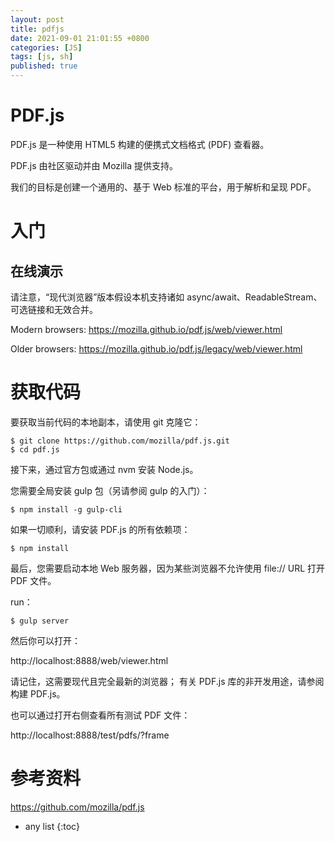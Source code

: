 ```yaml
---
layout: post
title: pdfjs
date: 2021-09-01 21:01:55 +0800
categories: [JS]
tags: [js, sh]
published: true
---
```


# PDF.js

PDF.js 是一种使用 HTML5 构建的便携式文档格式 (PDF) 查看器。

PDF.js 由社区驱动并由 Mozilla 提供支持。 

我们的目标是创建一个通用的、基于 Web 标准的平台，用于解析和呈现 PDF。

# 入门

## 在线演示

请注意，“现代浏览器”版本假设本机支持诸如 async/await、ReadableStream、可选链接和无效合并。

Modern browsers: https://mozilla.github.io/pdf.js/web/viewer.html

Older browsers: https://mozilla.github.io/pdf.js/legacy/web/viewer.html


# 获取代码

要获取当前代码的本地副本，请使用 git 克隆它：

```
$ git clone https://github.com/mozilla/pdf.js.git
$ cd pdf.js
```

接下来，通过官方包或通过 nvm 安装 Node.js。 

您需要全局安装 gulp 包（另请参阅 gulp 的入门）：

```
$ npm install -g gulp-cli
```

如果一切顺利，请安装 PDF.js 的所有依赖项：

```
$ npm install
```

最后，您需要启动本地 Web 服务器，因为某些浏览器不允许使用 file:// URL 打开 PDF 文件。

run：

```
$ gulp server
```

然后你可以打开：

http://localhost:8888/web/viewer.html

请记住，这需要现代且完全最新的浏览器； 有关 PDF.js 库的非开发用途，请参阅构建 PDF.js。

也可以通过打开右侧查看所有测试 PDF 文件：

http://localhost:8888/test/pdfs/?frame

# 参考资料

https://github.com/mozilla/pdf.js

* any list
{:toc}